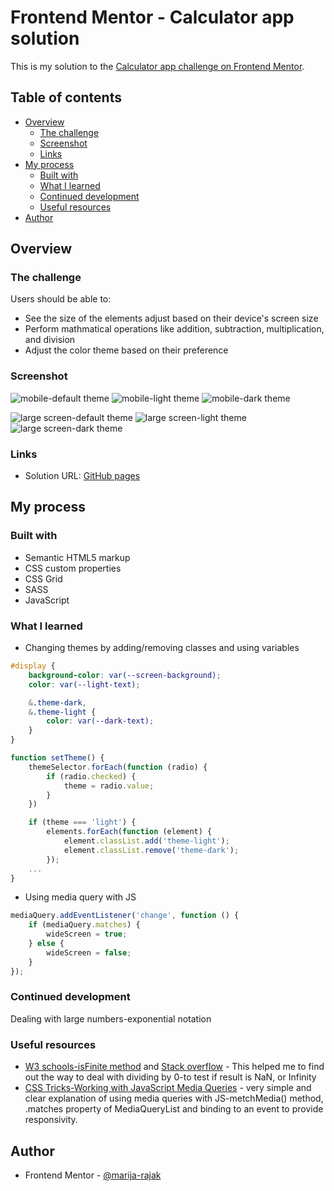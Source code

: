 # Frontend Mentor - Calculator app solution

This is my solution to the [Calculator app challenge on Frontend Mentor](https://www.frontendmentor.io/challenges/calculator-app-9lteq5N29).

## Table of contents

- [Overview](#overview)
  - [The challenge](#the-challenge)
  - [Screenshot](#screenshot)
  - [Links](#links)
- [My process](#my-process)
  - [Built with](#built-with)
  - [What I learned](#what-i-learned)
  - [Continued development](#continued-development)
  - [Useful resources](#useful-resources)
- [Author](#author)


## Overview

### The challenge

Users should be able to:

- See the size of the elements adjust based on their device's screen size
- Perform mathmatical operations like addition, subtraction, multiplication, and division
- Adjust the color theme based on their preference

### Screenshot

![mobile-default theme](./screenshots/calculator%20app%20challenge-mobile-default%20theme.png)
![mobile-light theme](./screenshots/calculator%20app%20challenge-mobile-light%20theme.png)
![mobile-dark theme](./screenshots/calculator%20app%20challenge-mobile-dark%20theme.png)

![large screen-default theme](./screenshots/calculator%20app%20challenge-large%20screen-default%20theme.png)
![large screen-light theme](./screenshots/calculator%20app%20challenge-large%20screen-light%20theme.png)
![large screen-dark theme](./screenshots/calculator%20app%20challenge-large%20screen-dark%20theme.png)


### Links

- Solution URL: [GitHub pages](https://marija-rajak.github.io/calculatorApp/)

## My process

### Built with

- Semantic HTML5 markup
- CSS custom properties
- CSS Grid
- SASS
- JavaScript


### What I learned

- Changing themes by adding/removing classes and using variables

```css
#display {
	background-color: var(--screen-background);
	color: var(--light-text);

	&.theme-dark,
	&.theme-light {
		color: var(--dark-text);
	}
}
```
```js
function setTheme() {
	themeSelector.forEach(function (radio) {
		if (radio.checked) {
			theme = radio.value;
		}
	})

	if (theme === 'light') {
		elements.forEach(function (element) {
			element.classList.add('theme-light');
			element.classList.remove('theme-dark');
		});
	...
}
```
- Using media query with JS

```js
mediaQuery.addEventListener('change', function () {
	if (mediaQuery.matches) {
		wideScreen = true;
	} else {
		wideScreen = false;
	}
});
```

### Continued development

Dealing with large numbers-exponential notation

### Useful resources

- [W3 schools-isFinite method](https://www.w3schools.com/jsref/jsref_isfinite.asp#:~:text=isFinite()%20returns%20true%20if,a%20number%20before%20testing%20it.) and [Stack overflow](https://stackoverflow.com/questions/4724555/how-do-i-check-if-a-number-evaluates-to-infinity) - This helped me to find out the way to deal with dividing by 0-to test if result is NaN, or Infinity
- [CSS Tricks-Working with JavaScript Media Queries](https://css-tricks.com/working-with-javascript-media-queries/) - very simple and clear explanation of using media queries with JS-metchMedia() method, .matches property of MediaQueryList and binding to an event to provide responsivity.


## Author


- Frontend Mentor - [@marija-rajak](https://www.frontendmentor.io/profile/marija-rajak)
